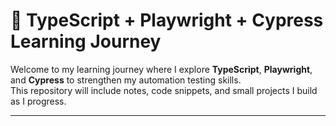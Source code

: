 # 🚀 TypeScript + Playwright + Cypress Learning Journey  

Welcome to my learning journey where I explore **TypeScript**, **Playwright**, and **Cypress** to strengthen my automation testing skills.  
This repository will include notes, code snippets, and small projects I build as I progress.  

---
